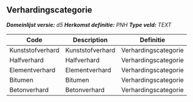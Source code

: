 ﻿## Verhardingscategorie

*__Domeinlijst versie:__ d5*
*__Herkomst definitie:__ PNH*
*__Type veld:__ TEXT*

|__Code__ |__Description__ |__Definitie__	|
|	---	|	---	|   ---	| 
| Kunststofverhard | Kunststofverhard | Verhardingscategorie |
| Halfverhard | Halfverhard | Verhardingscategorie |
| Elementverhard | Elementverhard | Verhardingscategorie |
| Bitumen | Bitumen | Verhardingscategorie |
| Betonverhard | Betonverhard | Verhardingscategorie |
